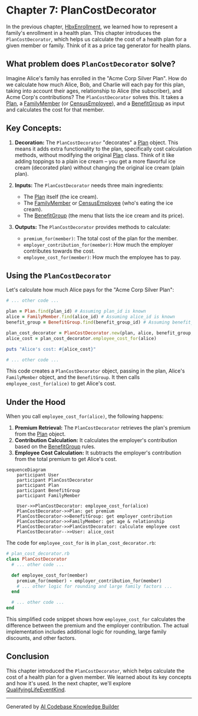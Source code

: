 # Chapter 7: PlanCostDecorator

In the previous chapter, [HbxEnrollment](06_hbxenrollment.md), we learned how to represent a family's enrollment in a health plan.  This chapter introduces the `PlanCostDecorator`, which helps us calculate the cost of a health plan for a given member or family. Think of it as a price tag generator for health plans.

## What problem does `PlanCostDecorator` solve?

Imagine Alice's family has enrolled in the "Acme Corp Silver Plan".  How do we calculate how much Alice, Bob, and Charlie will each pay for this plan, taking into account their ages, relationship to Alice (the subscriber), and Acme Corp's contributions? The `PlanCostDecorator` solves this.  It takes a [Plan](XX_plan.md), a [FamilyMember](XX_familymember.md) (or [CensusEmployee](XX_census_employee.md)), and a [BenefitGroup](05_benefitgroup.md) as input and calculates the cost for that member.

## Key Concepts:

1. **Decoration:** The `PlanCostDecorator` "decorates" a [Plan](XX_plan.md) object. This means it adds extra functionality to the plan, specifically cost calculation methods, without modifying the original [Plan](XX_plan.md) class.  Think of it like adding toppings to a plain ice cream – you get a more flavorful ice cream (decorated plan) without changing the original ice cream (plain plan).

2. **Inputs:** The `PlanCostDecorator` needs three main ingredients:
    - The [Plan](XX_plan.md) itself (the ice cream).
    - The [FamilyMember](XX_familymember.md) or [CensusEmployee](XX_census_employee.md) (who's eating the ice cream).
    - The [BenefitGroup](05_benefitgroup.md) (the menu that lists the ice cream and its price).

3. **Outputs:** The `PlanCostDecorator` provides methods to calculate:
    - `premium_for(member)`: The total cost of the plan for the member.
    - `employer_contribution_for(member)`: How much the employer contributes towards the cost.
    - `employee_cost_for(member)`: How much the employee has to pay.

## Using the `PlanCostDecorator`

Let's calculate how much Alice pays for the "Acme Corp Silver Plan":

```ruby
# ... other code ...

plan = Plan.find(plan_id) # Assuming plan_id is known
alice = FamilyMember.find(alice_id) # Assuming alice_id is known
benefit_group = BenefitGroup.find(benefit_group_id) # Assuming benefit_group_id is known

plan_cost_decorator = PlanCostDecorator.new(plan, alice, benefit_group, benefit_group.reference_plan)
alice_cost = plan_cost_decorator.employee_cost_for(alice)

puts "Alice's cost: #{alice_cost}"

# ... other code ...
```

This code creates a `PlanCostDecorator` object, passing in the plan, Alice's `FamilyMember` object, and the `BenefitGroup`.  It then calls `employee_cost_for(alice)` to get Alice's cost.

## Under the Hood

When you call `employee_cost_for(alice)`, the following happens:

1. **Premium Retrieval:** The `PlanCostDecorator` retrieves the plan's premium from the [Plan](XX_plan.md) object.
2. **Contribution Calculation:** It calculates the employer's contribution based on the [BenefitGroup](05_benefitgroup.md) rules.
3. **Employee Cost Calculation:** It subtracts the employer's contribution from the total premium to get Alice's cost.

```mermaid
sequenceDiagram
    participant User
    participant PlanCostDecorator
    participant Plan
    participant BenefitGroup
    participant FamilyMember

    User->>PlanCostDecorator: employee_cost_for(alice)
    PlanCostDecorator->>Plan: get premium
    PlanCostDecorator->>BenefitGroup: get employer contribution
    PlanCostDecorator->>FamilyMember: get age & relationship
    PlanCostDecorator->>PlanCostDecorator: calculate employee cost
    PlanCostDecorator-->>User: alice_cost
```

The code for `employee_cost_for` is in `plan_cost_decorator.rb`:

```ruby
# plan_cost_decorator.rb
class PlanCostDecorator
  # ... other code ...

  def employee_cost_for(member)
    premium_for(member) - employer_contribution_for(member)
    # ... other logic for rounding and large family factors ...
  end

  # ... other code ...
end
```

This simplified code snippet shows how `employee_cost_for` calculates the difference between the premium and the employer contribution.  The actual implementation includes additional logic for rounding, large family discounts, and other factors.

## Conclusion

This chapter introduced the `PlanCostDecorator`, which helps calculate the cost of a health plan for a given member.  We learned about its key concepts and how it's used. In the next chapter, we'll explore [QualifyingLifeEventKind](08_qualifyinglifeeventkind.md).


---

Generated by [AI Codebase Knowledge Builder](https://github.com/The-Pocket/Tutorial-Codebase-Knowledge)